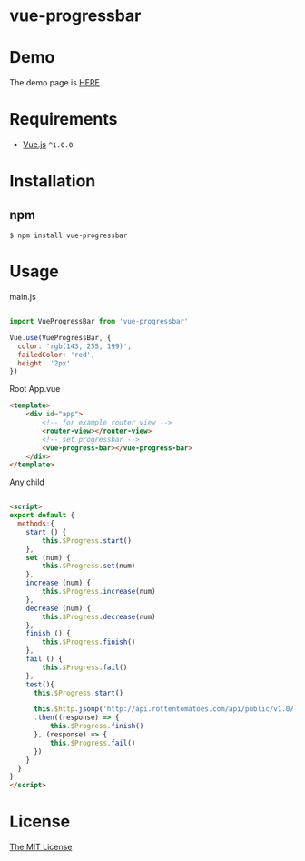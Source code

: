 # vue-progressbar

# Demo

The demo page is [HERE](http://hilongjw.github.io/vue-progressbar/index.html).

# Requirements

- [Vue.js](https://github.com/yyx990803/vue) `^1.0.0`

# Installation

## npm

```shell
$ npm install vue-progressbar
```

# Usage

main.js

```javascript

import VueProgressBar from 'vue-progressbar'

Vue.use(VueProgressBar, {
  color: 'rgb(143, 255, 199)',
  failedColor: 'red',
  height: '2px'
})

```

Root App.vue

```html
<template>
    <div id="app">
        <!-- for example router view -->
        <router-view></router-view>
        <!-- set progressbar -->
        <vue-progress-bar></vue-progress-bar>
    </div>
</template>
```

Any child 

```html

<script>
export default {
  methods:{
    start () {
        this.$Progress.start()
    },
    set (num) {
        this.$Progress.set(num)
    },
    increase (num) {
        this.$Progress.increase(num)
    },
    decrease (num) {
        this.$Progress.decrease(num)
    },
    finish () {
        this.$Progress.finish()
    },
    fail () {
        this.$Progress.fail()
    },
    test(){
      this.$Progress.start()

      this.$http.jsonp('http://api.rottentomatoes.com/api/public/v1.0/lists/movies/in_theaters.json?apikey=7waqfqbprs7pajbz28mqf6vz')
      .then((response) => {
          this.$Progress.finish()
      }, (response) => {
          this.$Progress.fail()
      })
    }
  }
}
</script>

```

# License

[The MIT License](http://opensource.org/licenses/MIT)


